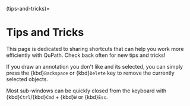 (tips-and-tricks)=
# Tips and Tricks

This page is dedicated to sharing shortcuts that can help you work more efficiently with QuPath. Check back often for new tips and tricks!

If you draw an annotation you don't like and its selected, you can simply press the {kbd}`Backspace` or {kbd}`Delete` key to remove the currently selected objects.

Most sub-windows can be quickly closed from the keyboard with {kbd}`Ctrl`/{kbd}`Cmd` + {kbd}`W` or {kbd}`Esc`.